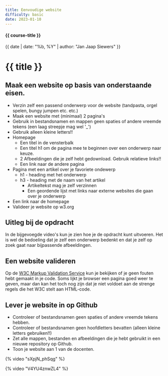 ```yaml
---
title: Eenvoudige website
difficulty: basic
date: 2023-01-10
---
```


#### {{ course-title }}
{{ date | date: "%b, %Y" | author: "Jan Jaap Siewers" }}

# {{ title }}

## Maak een website op basis van onderstaande eisen.
* Verzin zelf een passend onderwerp voor de website (tandpasta, orgel spelen, bungy jumpen etc. etc.)
* Maak een website met (minimaal) 2 pagina's
* Gebruik in bestandsnamen en mappen geen spaties of andere vreemde tekens (een laag streepje mag wel '_')
* Gebruik alleen kleine letters!!
* Homepage
  * Een titel in de vensterbalk
  * Een titel h1 om de pagina mee te beginnen over een onderwerp naar keuze.
  * 2 Afbeeldingen die je zelf hebt gedownload. Gebruik relatieve links!!
  * Een link naar de andere pagina
* Pagina met een artikel over je favoriete ondewerp
  * h1 - heading met het onderwerp
  * h3 - heading met de naam van het artikel  
    * Artikeltekst mag je zelf verzinnen
    * Een geordende lijst met links naar externe websites die gaan over je onderwerp
* Een link naar de homepage
* Valideer je website op w3.org

## Uitleg bij de opdracht
In de bijgevoegde video's kun je zien hoe je de opdracht kunt uitvoeren. Het is wel de bedoeling dat je zelf een onderwerp bedenkt
en dat je zelf op zoek gaat naar bijpassende afbeeldingen.

## Een website valideren
Op de [W3C Markup Validation Service](https://validator.w3.org/) kun je bekijken of je geen fouten hebt gemaakt in je code.
Soms lijkt je browser een pagina goed weer te geven, maar dan kan het toch nog zijn dat je niet voldoet aan de strenge regels die het W3C stelt aan HTML-code. 

## Lever je website in op Github
* Controleer of bestandsnamen geen spaties of andere vreemde tekens hebben.
* Controleer of bestandsnamen geen hoofdletters bevatten (alleen kleine letters gebruiken!!)
* Zet alle mappen, bestanden en afbeeldingen die je hebt gebruikt in een nieuwe repository op Github.
* Toon je website aan 1 van de docenten.

{% video "sXpjN_phSqg" %}

{% video "V4YU4znwZL4" %}